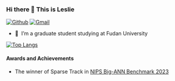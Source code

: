 ### Hi there 👋 This is Leslie
[![Github](https://img.shields.io/badge/-Github-000?style=flat&logo=Github&logoColor=white)](https://github.com/Leslie-Chung)
[![Gmail](https://img.shields.io/badge/-Gmail-c14438?style=flat&logo=Gmail&logoColor=white)](lesliechungr@gmail.com)


- 🔭 &nbsp;I’m a graduate student studying at Fudan University


[![Top Langs](https://github-readme-stats.vercel.app/api/top-langs/?username=Leslie-Chung)](https://github.com/anuraghazra/github-readme-stats)

#### Awards and Achievements
- The winner of Sparse Track in [NIPS Big-ANN Benchmark 2023](https://big-ann-benchmarks.com/neurips23.html)


